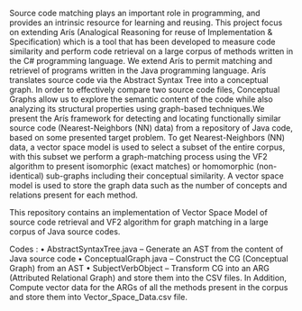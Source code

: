 Source code matching plays an important role in programming, and provides an intrinsic resource for learning and reusing. This project focus on extending Arís (Analogical Reasoning for reuse of Implementation & Specification) which is a tool that has been developed to measure code similarity and perform code retrieval on a large corpus of methods written in the C# programming language. We extend Arís to permit matching and retrievel of programs written in the Java programming language. Arís translates source code via the Abstract Syntax Tree into a conceptual graph. In order to effectively compare two source code files, Conceptual Graphs allow us to explore the semantic content of the code while also analyzing its structural properties using graph-based techniques.We present the Arís framework for detecting and locating functionally similar source code (Nearest-Neighbors (NN) data) from a repository of Java code, based on some presented target problem. To get Nearest-Neighbors (NN) data, a vector space model is used to select a subset of the entire corpus, with this subset we perform a graph-matching process using the VF2 algorithm to present isomorphic (exact matches) or homomorphic (non-identical) sub-graphs including their conceptual similarity. A vector space model is used to store the graph data such as the number of concepts and relations present for each method.


This repository contains an implementation of Vector Space Model of source code retrieval and VF2 algorithm for graph matching in a large corpus of Java source codes. 

Codes : 
•	AbstractSyntaxTree.java – Generate an AST from the content of Java source code
•	ConceptualGraph.java – Construct the CG (Conceptual Graph) from an AST
•	SubjectVerbObject – Transform CG into an ARG (Attributed Relational Graph) and store them into the CSV files. In Addition, Compute vector data for the ARGs of all the methods present in the corpus and store them into Vector_Space_Data.csv file.
